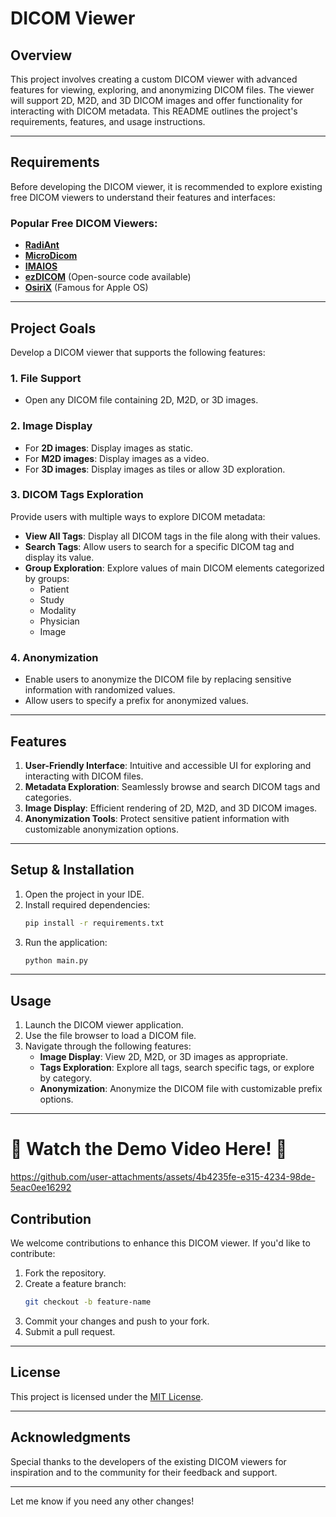 # DICOM Viewer

## Overview

This project involves creating a custom DICOM viewer with advanced features for viewing, exploring, and anonymizing DICOM files. The viewer will support 2D, M2D, and 3D DICOM images and offer functionality for interacting with DICOM metadata. This README outlines the project's requirements, features, and usage instructions.

---

## Requirements

Before developing the DICOM viewer, it is recommended to explore existing free DICOM viewers to understand their features and interfaces:

### Popular Free DICOM Viewers:

- **[RadiAnt](https://www.radiantviewer.com/)**
- **[MicroDicom](https://www.microdicom.com/)**
- **[IMAIOS](https://www.imaios.com/)**
- **[ezDICOM](http://www.ezdicom.com/)** (Open-source code available)
- **[OsiriX](https://www.osirix-viewer.com/)** (Famous for Apple OS)

---

## Project Goals

Develop a DICOM viewer that supports the following features:

### 1. File Support

- Open any DICOM file containing 2D, M2D, or 3D images.

### 2. Image Display

- For **2D images**: Display images as static.
- For **M2D images**: Display images as a video.
- For **3D images**: Display images as tiles or allow 3D exploration.

### 3. DICOM Tags Exploration

Provide users with multiple ways to explore DICOM metadata:

- **View All Tags**: Display all DICOM tags in the file along with their values.
- **Search Tags**: Allow users to search for a specific DICOM tag and display its value.
- **Group Exploration**: Explore values of main DICOM elements categorized by groups:
  - Patient
  - Study
  - Modality
  - Physician
  - Image

### 4. Anonymization

- Enable users to anonymize the DICOM file by replacing sensitive information with randomized values.
- Allow users to specify a prefix for anonymized values.

---

## Features

1. **User-Friendly Interface**: Intuitive and accessible UI for exploring and interacting with DICOM files.
2. **Metadata Exploration**: Seamlessly browse and search DICOM tags and categories.
3. **Image Display**: Efficient rendering of 2D, M2D, and 3D DICOM images.
4. **Anonymization Tools**: Protect sensitive patient information with customizable anonymization options.

---

## Setup & Installation

1. Open the project in your IDE.
2. Install required dependencies:
   ```bash
   pip install -r requirements.txt
   ```
3. Run the application:
   ```bash
   python main.py
   ```

---

## Usage

1. Launch the DICOM viewer application.
2. Use the file browser to load a DICOM file.
3. Navigate through the following features:
   - **Image Display**: View 2D, M2D, or 3D images as appropriate.
   - **Tags Exploration**: Explore all tags, search specific tags, or explore by category.
   - **Anonymization**: Anonymize the DICOM file with customizable prefix options.

---

# 🌟 Watch the Demo Video Here! 🌟
https://github.com/user-attachments/assets/4b4235fe-e315-4234-98de-5eac0ee16292

## Contribution

We welcome contributions to enhance this DICOM viewer. If you'd like to contribute:

1. Fork the repository.
2. Create a feature branch:
   ```bash
   git checkout -b feature-name
   ```
3. Commit your changes and push to your fork.
4. Submit a pull request.

---

## License

This project is licensed under the [MIT License](LICENSE).

---

## Acknowledgments

Special thanks to the developers of the existing DICOM viewers for inspiration and to the community for their feedback and support.

---

Let me know if you need any other changes!
